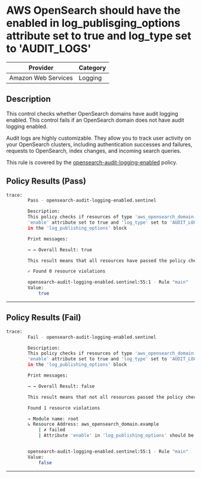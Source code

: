 # AWS OpenSearch should have the enabled in log_publisging_options attribute set to true and log_type set to 'AUDIT_LOGS'

| Provider            | Category  |
| ------------------- | --------  |
| Amazon Web Services |  Logging  |

## Description

This control checks whether OpenSearch domains have audit logging enabled. This control fails if an OpenSearch domain does not have audit logging enabled.

Audit logs are highly customizable. They allow you to track user activity on your OpenSearch clusters, including authentication successes and failures, requests to OpenSearch, index changes, and incoming search queries.

This rule is covered by the [opensearch-audit-logging-enabled](https://github.com/hashicorp/policy-library-NIST-Policy-Set-for-AWS-Terraform/blob/main/policies/opensearch/opensearch-audit-logging-enabled.sentinel) policy.

## Policy Results (Pass)

```bash
trace:
        Pass - opensearch-audit-logging-enabled.sentinel

        Description:
        This policy checks if resources of type 'aws_opensearch_domain' have the
        'enable' attribute set to true and 'log_type' set to 'AUDIT_LOGS'
        in the 'log_publishing_options' block

        Print messages:

        → → Overall Result: true

        This result means that all resources have passed the policy check for the policy opensearch-audit-logging-enabled.

        ✓ Found 0 resource violations

        opensearch-audit-logging-enabled.sentinel:55:1 - Rule "main"
        Value:
            true
```

---

## Policy Results (Fail)

```bash
trace:
        Fail - opensearch-audit-logging-enabled.sentinel

        Description:
        This policy checks if resources of type 'aws_opensearch_domain' have the
        'enable' attribute set to true and 'log_type' set to 'AUDIT_LOGS'
        in the 'log_publishing_options' block

        Print messages:

        → → Overall Result: false

        This result means that not all resources passed the policy check and the protected behavior is not allowed for the policy opensearch-audit-logging-enabled.

        Found 1 resource violations

        → Module name: root
        ↳ Resource Address: aws_opensearch_domain.example
            | ✗ failed
            | Attribute 'enable' in 'log_publishing_options' should be true and 'log_type' set to 'AUDIT_LOGS' for AWS OpenSearch Domain. Refer to https://docs.aws.amazon.com/securityhub/latest/userguide/opensearch-controls.html#opensearch-5 for more details.


        opensearch-audit-logging-enabled.sentinel:55:1 - Rule "main"
        Value:
            false
```

---
